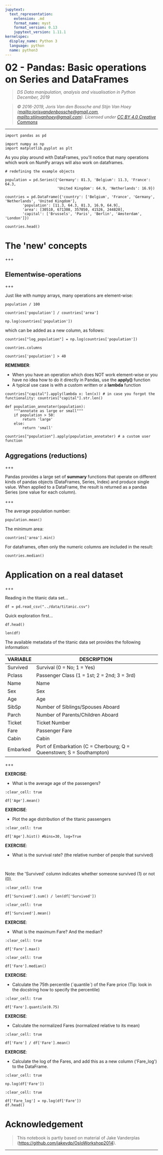 ```yaml
---
jupytext:
  text_representation:
    extension: .md
    format_name: myst
    format_version: 0.13
    jupytext_version: 1.11.1
kernelspec:
  display_name: Python 3
  language: python
  name: python3
---
```


<p><font size="6"><b> 02 - Pandas: Basic operations on Series and DataFrames</b></font></p>


> *DS Data manipulation, analysis and visualisation in Python*  
> *December, 2019*

> *© 2016-2019, Joris Van den Bossche and Stijn Van Hoey  (<mailto:jorisvandenbossche@gmail.com>, <mailto:stijnvanhoey@gmail.com>). Licensed under [CC BY 4.0 Creative Commons](http://creativecommons.org/licenses/by/4.0/)*

---

```{code-cell} ipython3
import pandas as pd

import numpy as np
import matplotlib.pyplot as plt
```

As you play around with DataFrames, you'll notice that many operations which work on NumPy arrays will also work on dataframes.

```{code-cell} ipython3
# redefining the example objects

population = pd.Series({'Germany': 81.3, 'Belgium': 11.3, 'France': 64.3, 
                        'United Kingdom': 64.9, 'Netherlands': 16.9})

countries = pd.DataFrame({'country': ['Belgium', 'France', 'Germany', 'Netherlands', 'United Kingdom'],
        'population': [11.3, 64.3, 81.3, 16.9, 64.9],
        'area': [30510, 671308, 357050, 41526, 244820],
        'capital': ['Brussels', 'Paris', 'Berlin', 'Amsterdam', 'London']})
```

```{code-cell} ipython3
countries.head()
```

# The 'new' concepts

+++

## Elementwise-operations 

+++

Just like with numpy arrays, many operations are element-wise:

```{code-cell} ipython3
population / 100
```

```{code-cell} ipython3
countries['population'] / countries['area']
```

```{code-cell} ipython3
np.log(countries['population'])
```

which can be added as a new column, as follows:

```{code-cell} ipython3
countries["log_population"] = np.log(countries['population'])
```

```{code-cell} ipython3
countries.columns
```

```{code-cell} ipython3
countries['population'] > 40
```

<div class="alert alert-info">

<b>REMEMBER</b>:

* When you have an operation which does NOT work element-wise or you have no idea how to do it directly in Pandas, use the **apply()** function
* A typical use case is with a custom written or a **lambda** function

</div>

```{code-cell} ipython3
countries["capital"].apply(lambda x: len(x)) # in case you forgot the functionality: countries["capital"].str.len()
```

```{code-cell} ipython3
def population_annotater(population):
    """annotate as large or small"""
    if population > 50:
        return 'large'
    else:
        return 'small'
```

```{code-cell} ipython3
countries["population"].apply(population_annotater) # a custom user function
```

## Aggregations (reductions)

+++

Pandas provides a large set of **summary** functions that operate on different kinds of pandas objects (DataFrames, Series, Index) and produce single value. When applied to a DataFrame, the result is returned as a pandas Series (one value for each column). 

+++

The average population number:

```{code-cell} ipython3
population.mean()
```

The minimum area:

```{code-cell} ipython3
countries['area'].min()
```

For dataframes, often only the numeric columns are included in the result:

```{code-cell} ipython3
countries.median()
```

# Application on a real dataset

+++

Reading in the titanic data set...

```{code-cell} ipython3
df = pd.read_csv("../data/titanic.csv")
```

Quick exploration first...

```{code-cell} ipython3
df.head()
```

```{code-cell} ipython3
len(df)
```

The available metadata of the titanic data set provides the following information:

VARIABLE   |  DESCRIPTION
------ | --------
Survived       | Survival (0 = No; 1 = Yes)
Pclass         | Passenger Class (1 = 1st; 2 = 2nd; 3 = 3rd)
Name           | Name
Sex            | Sex
Age            | Age
SibSp          | Number of Siblings/Spouses Aboard
Parch          | Number of Parents/Children Aboard
Ticket         | Ticket Number
Fare           | Passenger Fare
Cabin          | Cabin
Embarked       | Port of Embarkation (C = Cherbourg; Q = Queenstown; S = Southampton)

+++

<div class="alert alert-success">
<b>EXERCISE</b>:

 <ul>
  <li>What is the average age of the passengers?</li>
</ul>

</div>

```{code-cell} ipython3
:clear_cell: true

df['Age'].mean()
```

<div class="alert alert-success">
<b>EXERCISE</b>:

 <ul>
  <li>Plot the age distribution of the titanic passengers</li>
</ul>
</div>

```{code-cell} ipython3
:clear_cell: true

df['Age'].hist() #bins=30, log=True
```

<div class="alert alert-success">
<b>EXERCISE</b>:

 <ul>
  <li>What is the survival rate? (the relative number of people that survived)</li>
</ul>
<br>

Note: the 'Survived' column indicates whether someone survived (1) or not (0).
</div>

```{code-cell} ipython3
:clear_cell: true

df['Survived'].sum() / len(df['Survived'])
```

```{code-cell} ipython3
:clear_cell: true

df['Survived'].mean()
```

<div class="alert alert-success">
<b>EXERCISE</b>:

 <ul>
  <li>What is the maximum Fare? And the median?</li>
</ul>
</div>

```{code-cell} ipython3
:clear_cell: true

df['Fare'].max()
```

```{code-cell} ipython3
:clear_cell: true

df['Fare'].median()
```

<div class="alert alert-success">

<b>EXERCISE</b>:

 <ul>
  <li>Calculate the 75th percentile (`quantile`) of the Fare price (Tip: look in the docstring how to specify the percentile)</li>
</ul>
</div>

```{code-cell} ipython3
:clear_cell: true

df['Fare'].quantile(0.75)
```

<div class="alert alert-success">
<b>EXERCISE</b>:

 <ul>
  <li>Calculate the normalized Fares (normalized relative to its mean)</li>
</ul>
</div>

```{code-cell} ipython3
:clear_cell: true

df['Fare'] / df['Fare'].mean()
```

<div class="alert alert-success">
<b>EXERCISE</b>:

 <ul>
  <li>Calculate the log of the Fares, and add this as a new column ('Fare_log') to the DataFrame.</li>
</ul>
</div>

```{code-cell} ipython3
:clear_cell: true

np.log(df['Fare'])
```

```{code-cell} ipython3
:clear_cell: true

df['Fare_log'] = np.log(df['Fare'])
df.head()
```

# Acknowledgement


> This notebook is partly based on material of Jake Vanderplas (https://github.com/jakevdp/OsloWorkshop2014).

---
